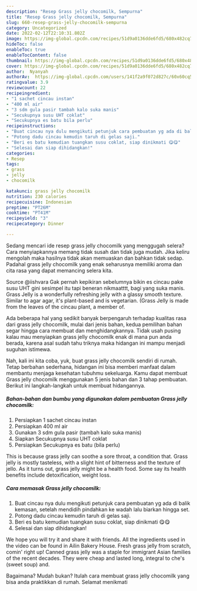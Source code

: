 ```yaml
---
description: "Resep Grass jelly chocomilk, Sempurna"
title: "Resep Grass jelly chocomilk, Sempurna"
slug: 660-resep-grass-jelly-chocomilk-sempurna
category: Uncategorized
date: 2022-02-12T22:10:31.802Z
image: https://img-global.cpcdn.com/recipes/51d9a0136dde6fd5/680x482cq70/grass-jelly-chocomilk-foto-resep-utama.jpg
hideToc: false
enableToc: true
enableTocContent: false
thumbnail: https://img-global.cpcdn.com/recipes/51d9a0136dde6fd5/680x482cq70/grass-jelly-chocomilk-foto-resep-utama.jpg
cover: https://img-global.cpcdn.com/recipes/51d9a0136dde6fd5/680x482cq70/grass-jelly-chocomilk-foto-resep-utama.jpg
author:  Nyanyah
authorAv:  https://img-global.cpcdn.com/users/141f2a9f072d827c/60x60cq50/avatar.jpg
ratingvalue: 3.9
reviewcount: 22
recipeingredient:
- "1 sachet cincau instan"
- "400 ml air"
- "3 sdm gula pasir tambah kalo suka manis"
- "Secukupnya susu UHT coklat"
- "Secukupnya es batu bila perlu"
recipeinstructions:
- "Buat cincau nya dulu mengikuti petunjuk cara pembuatan yg ada di balik kemasan, setelah mendidih pindahkan ke wadah lalu biarkan hingga set."
- "Potong dadu cincau kemudin taruh di gelas saji."
- "Beri es batu kemudian tuangkan susu coklat, siap dinikmati 😋😋"
- "Selesai dan siap dihidangkan!"
categories:
- Resep
tags:
- grass
- jelly
- chocomilk

katakunci: grass jelly chocomilk 
nutrition: 230 calories
recipecuisine: Indonesian
preptime: "PT26M"
cooktime: "PT41M"
recipeyield: "3"
recipecategory: Dinner

---
```



Sedang mencari ide resep grass jelly chocomilk yang menggugah selera? Cara menyiapkannya memang tidak susah dan tidak juga mudah. Jika keliru mengolah maka hasilnya tidak akan memuaskan dan bahkan tidak sedap. Padahal grass jelly chocomilk yang enak seharusnya memiliki aroma dan cita rasa yang dapat memancing selera kita.


Source @iishvara Gak pernah kepikiran sebelumnya bikin es cincau pake susu UHT gini sesimpel itu tapi beneran nikmaatttt, bagi yang suka manis. Grass Jelly is a wonderfully refreshing jelly with a glassy smooth texture. Similar to agar agar, it&#39;s plant-based and is vegetarian. (Grass Jelly is made from the leaves of the cincau plant, a member of.

Ada beberapa hal yang sedikit banyak berpengaruh terhadap kualitas rasa dari grass jelly chocomilk, mulai dari jenis bahan, kedua pemilihan bahan segar hingga cara membuat dan menghidangkannya. Tidak usah pusing kalau mau menyiapkan grass jelly chocomilk enak di mana pun anda berada, karena asal sudah tahu triknya maka hidangan ini mampu menjadi suguhan istimewa.


Nah, kali ini kita coba, yuk, buat grass jelly chocomilk sendiri di rumah. Tetap berbahan sederhana, hidangan ini bisa memberi manfaat dalam membantu menjaga kesehatan tubuhmu sekeluarga. Kamu dapat membuat Grass jelly chocomilk menggunakan 5 jenis bahan dan 3 tahap pembuatan. Berikut ini langkah-langkah untuk membuat hidangannya.

<!--inarticleads1-->

##### Bahan-bahan dan bumbu yang digunakan dalam pembuatan Grass jelly chocomilk:

1. Persiapkan 1 sachet cincau instan
1. Persiapkan 400 ml air
1. Gunakan 3 sdm gula pasir (tambah kalo suka manis)
1. Siapkan Secukupnya susu UHT coklat
1. Persiapkan Secukupnya es batu (bila perlu)


This is because grass jelly can soothe a sore throat, a condition that. Grass jelly is mostly tasteless, with a slight hint of bitterness and the texture of jello. As it turns out, grass jelly might be a health food. Some say its health benefits include detoxification, weight loss. 

<!--inarticleads2-->

##### Cara memasak Grass jelly chocomilk:

1. Buat cincau nya dulu mengikuti petunjuk cara pembuatan yg ada di balik kemasan, setelah mendidih pindahkan ke wadah lalu biarkan hingga set.
1. Potong dadu cincau kemudin taruh di gelas saji.
1. Beri es batu kemudian tuangkan susu coklat, siap dinikmati 😋😋
1. Selesai dan siap dihidangkan!

We hope you will try it and share it with friends. All the ingredients used in the video can be found in Ailin Bakery House. Fresh grass jelly from scratch, comin&#39; right up! Canned grass jelly was a staple for immigrant Asian families of the recent decades. They were cheap and lasted long, integral to che&#39;s (sweet soup) and. 

Bagaimana? Mudah bukan? Itulah cara membuat grass jelly chocomilk yang bisa anda praktikkan di rumah. Selamat menikmati
